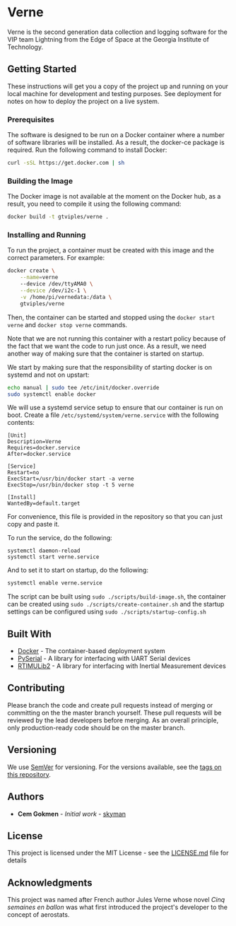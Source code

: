 # Verne
Verne is the second generation data collection and logging software for the VIP team Lightning from the Edge of Space at the Georgia Institute of Technology.

## Getting Started

These instructions will get you a copy of the project up and running on your local machine for development and testing purposes. See deployment for notes on how to deploy the project on a live system.

### Prerequisites

The software is designed to be run on a Docker container where a number of software libraries will be installed. As a result, the docker-ce package is required. Run the following command to install Docker:

```bash
curl -sSL https://get.docker.com | sh
```

### Building the Image

The Docker image is not available at the moment on the Docker hub, as a result, you need to compile it using the following command:

```bash
docker build -t gtviples/verne .
```

### Installing and Running

To run the project, a container must be created with this image and the correct parameters. For example:

```bash
docker create \
    --name=verne
    --device /dev/ttyAMA0 \
    --device /dev/i2c-1 \
    -v /home/pi/vernedata:/data \
    gtviples/verne
```

Then, the container can be started and stopped using the `docker start verne` and `docker stop verne` commands.

Note that we are not running this container with a restart policy because of the fact that we want the code to run just once.
As a result, we need another way of making sure that the container is started on startup.

We start by making sure that the responsibility of starting docker is on systemd and not on upstart:

```bash
echo manual | sudo tee /etc/init/docker.override
sudo systemctl enable docker
```

We will use a systemd service setup to ensure that our container is run on boot. Create a file `/etc/systemd/system/verne.service` with the following contents:
```
[Unit]
Description=Verne
Requires=docker.service
After=docker.service

[Service]
Restart=no
ExecStart=/usr/bin/docker start -a verne
ExecStop=/usr/bin/docker stop -t 5 verne

[Install]
WantedBy=default.target
```
For convenience, this file is provided in the repository so that you can just copy and paste it.

To run the service, do the following:
```
systemctl daemon-reload
systemctl start verne.service
```

And to set it to start on startup, do the following:
```bash
systemctl enable verne.service
```

The script can be built using `sudo ./scripts/build-image.sh`, the container can be created using `sudo ./scripts/create-container.sh` and the startup settings can be configured using `sudo ./scripts/startup-config.sh`

## Built With

* [Docker](https://www.docker.com/) - The container-based deployment system
* [PySerial](https://pythonhosted.org/pyserial/) - A library for interfacing with UART Serial devices
* [RTIMULib2](https://github.com/RTIMULib/RTIMULib2/) - A library for interfacing with Inertial Measurement devices

## Contributing

Please branch the code and create pull requests instead of merging or committing on the the master branch yourself. These pull requests will be reviewed by the lead developers before merging. As an overall principle, only production-ready code should be on the master branch.

## Versioning

We use [SemVer](http://semver.org/) for versioning. For the versions available, see the [tags on this repository](https://github.com/VIP-LES/Verne/tags). 

## Authors

* **Cem Gokmen** - *Initial work* - [skyman](https://github.com/skyman)

## License

This project is licensed under the MIT License - see the [LICENSE.md](LICENSE.md) file for details

## Acknowledgments

This project was named after French author Jules Verne whose novel *Cinq semaines en ballon* was what first introduced the project's developer to the concept of aerostats.
